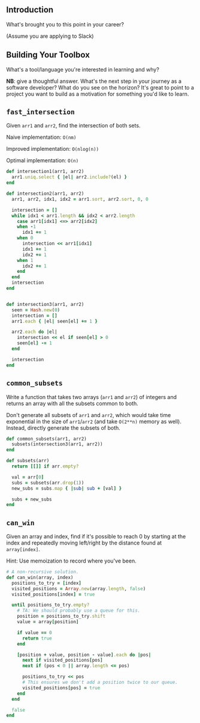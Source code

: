 ## Introduction

What's brought you to this point in your career?

(Assume you are applying to Slack)

## Building Your Toolbox

What's a tool/language you're interested in learning and why?

**NB**: give a thoughtful answer.  What's the next step in your journey as a software developer?  What do you see on the horizon?  It's great to point to a project you want to build as a motivation for something you'd like to learn.  

## `fast_intersection`

Given `arr1` and `arr2`, find the intersection of both sets.

Naive implementation: `O(nm)`

Improved implementation:  `O(nlog(n))`

Optimal implementation: `O(n)`

```ruby
def intersection1(arr1, arr2)
  arr1.uniq.select { |el| arr2.include?(el) }
end

def intersection2(arr1, arr2)
  arr1, arr2, idx1, idx2 = arr1.sort, arr2.sort, 0, 0

  intersection = []
  while idx1 < arr1.length && idx2 < arr2.length
    case arr1[idx1] <=> arr2[idx2]
    when -1
      idx1 += 1
    when 0
      intersection << arr1[idx1]
      idx1 += 1
      idx2 += 1
    when 1
      idx2 += 1
    end
  end
  intersection
end


def intersection3(arr1, arr2)
  seen = Hash.new(0)
  intersection = []
  arr1.each { |el| seen[el] += 1 }

  arr2.each do |el|
    intersection << el if seen[el] > 0
    seen[el] -= 1
  end

  intersection
end
```

## `common_subsets`

Write a function that takes two arrays (`arr1` and `arr2`) of integers
and returns an array with all the subsets common to both.

Don't generate all subsets of `arr1` and `arr2`, which would take time
exponential in the size of `arr1`/`arr2` (and take `O(2**n)` memory as
well). Instead, directly generate the subsets of both.

```ruby
def common_subsets(arr1, arr2)
  subsets(intersection3(arr1, arr2))
end

def subsets(arr)
  return [[]] if arr.empty?

  val = arr[0]
  subs = subsets(arr.drop(1))
  new_subs = subs.map { |sub| sub + [val] }

  subs + new_subs
end
```

## `can_win`

Given an array and index, find if it's possible to reach 0 by starting
at the index and repeatedly moving left/right by the distance found at
`array[index]`.

Hint: Use memoization to record where you've been.

```ruby
# A non-recursive solution.
def can_win(array, index)
  positions_to_try = [index]
  visited_positions = Array.new(array.length, false)
  visited_positions[index] = true

  until positions_to_try.empty?
    # TA: We should probably use a queue for this.
    position = positions_to_try.shift
    value = array[position]

    if value == 0
      return true
    end

    [position + value, position - value].each do |pos|
      next if visited_positions[pos]
      next if (pos < 0 || array.length <= pos)

      positions_to_try << pos
      # This ensures we don't add a position twice to our queue.
      visited_positions[pos] = true
    end
  end

  false
end
```
